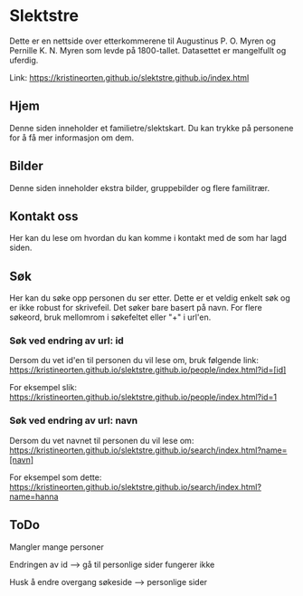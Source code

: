 # Slektstre
Dette er en nettside over etterkommerene til Augustinus P. O. Myren og Pernille K. N. Myren som levde på 1800-tallet. Datasettet er mangelfullt og uferdig.

Link: https://kristineorten.github.io/slektstre.github.io/index.html

## Hjem
Denne siden inneholder et familietre/slektskart. Du kan trykke på personene for å få mer informasjon om dem.

## Bilder
Denne siden inneholder ekstra bilder, gruppebilder og flere familitrær.

## Kontakt oss
Her kan du lese om hvordan du kan komme i kontakt med de som har lagd siden.

## Søk
Her kan du søke opp personen du ser etter. Dette er et veldig enkelt søk og er ikke robust for skrivefeil. Det søker bare basert på navn. For flere søkeord, bruk mellomrom i søkefeltet eller "+" i url'en.

### Søk ved endring av url: id
Dersom du vet id'en til personen du vil lese om, bruk følgende link:
https://kristineorten.github.io/slektstre.github.io/people/index.html?id=[id]

For eksempel slik:
https://kristineorten.github.io/slektstre.github.io/people/index.html?id=1

### Søk ved endring av url: navn
Dersom du vet navnet til personen du vil lese om:
https://kristineorten.github.io/slektstre.github.io/search/index.html?name=[navn]

For eksempel som dette:
https://kristineorten.github.io/slektstre.github.io/search/index.html?name=hanna

## ToDo
Mangler mange personer

Endringen av id --> gå til personlige sider fungerer ikke

Husk å endre overgang søkeside --> personlige sider
